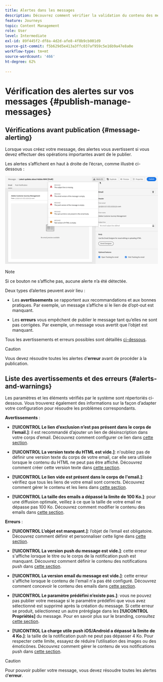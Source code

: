 ```yaml
---
title: Alertes dans les messages
description: Découvrez comment vérifier la validation du contenu des messages et résoudre les problèmes.
feature: Journeys
topic: Content Management
role: User
level: Intermediate
exl-id: 89f445f2-df8a-4d2d-afe8-4f8b9cb001d9
source-git-commit: f5b629d5e413a3ffc037af959c5e16b9a47e8a0e
workflow-type: tm+mt
source-wordcount: '466'
ht-degree: 62%

---
```


# Vérification des alertes sur vos messages {#publish-manage-messages}

## Vérifications avant publication {#message-alerting}

Lorsque vous créez votre message, des alertes vous avertissent si vous devez effectuer des opérations importantes avant de le publier.

Les alertes s’affichent en haut à droite de l’écran, comme illustré ci-dessous :

![](assets/message-alerts.png)

>[!NOTE]
>
>Si ce bouton ne s’affiche pas, aucune alerte n’a été détectée.

Deux types d’alertes peuvent avoir lieu :

* Les **avertissements** se rapportent aux recommandations et aux bonnes pratiques. Par exemple, un message s’affiche si le lien de d’opt-out est manquant.

* Les **erreurs** vous empêchent de publier le message tant qu’elles ne sont pas corrigées. Par exemple, un message vous avertit que l’objet est manquant.

Tous les avertissements et erreurs possibles sont détaillés [ci-dessous](#alerts-and-warnings).

>[!CAUTION]
>
> Vous devez résoudre toutes les alertes d’**erreur** avant de procéder à la publication.

## Liste des avertissements et des erreurs {#alerts-and-warnings}

Les paramètres et les éléments vérifiés par le système sont répertoriés ci-dessous. Vous trouverez également des informations sur la façon d’adapter votre configuration pour résoudre les problèmes correspondants.

**Avertissements** :

* **[!UICONTROL Le lien d’exclusion n’est pas présent dans le corps de l’email.]**: il est recommandé d’ajouter un lien de désinscription dans votre corps d’email. Découvrez comment configurer ce lien dans [cette section](consent.md).

* **[!UICONTROL La version texte du HTML est vide.]**: n&#39;oubliez pas de définir une version texte du corps de votre email, car elle sera utilisée lorsque le contenu du HTML ne peut pas être affiché. Découvrez comment créer cette version texte dans [cette section](create-email-content.md#generate-text-version).

* **[!UICONTROL Le lien vide est présent dans le corps de l&#39;email.]**: vérifiez que tous les liens de votre email sont corrects. Découvrez comment gérer le contenu et les liens dans [cette section](create-email-content.md).

* **[!UICONTROL La taille des emails a dépassé la limite de 100 Ko.]**: pour une diffusion optimale, veillez à ce que la taille de votre email ne dépasse pas 100 Ko. Découvrez comment modifier le contenu des emails dans [cette section](create-email-content.md).

**Erreurs** :

* **[!UICONTROL L’objet est manquant.]**: l’objet de l’email est obligatoire. Découvrez comment définir et personnaliser cette ligne dans [cette section](create-email.md).

   <!--HTML is empty when Amp HTML is present-->

* **[!UICONTROL La version push du message est vide.]**: cette erreur s&#39;affiche lorsque le titre ou le corps de la notification push est manquant. Découvrez comment définir le contenu des notifications push dans [cette section](create-push.md).

* **[!UICONTROL La version email du message est vide.]**: cette erreur s&#39;affiche lorsque le contenu de l&#39;email n&#39;a pas été configuré. Découvrez comment concevoir le contenu des emails dans [cette section](design-emails.md).

* **[!UICONTROL Le paramètre prédéfini n’existe pas.]**: vous ne pouvez pas publier votre message si le paramètre prédéfini que vous avez sélectionné est supprimé après la création du message. Si cette erreur se produit, sélectionnez un autre préréglage dans les **[!UICONTROL Propriétés]** du message. Pour en savoir plus sur le branding, consultez [cette section](../configuration/about-subdomain-delegation.md).

* **[!UICONTROL La charge utile push iOS/Android a dépassé la limite de 4 Ko.]**: la taille de la notification push ne peut pas dépasser 4 Ko. Pour respecter cette limite, essayez de réduire l’utilisation des images ou des émoticônes. Découvrez comment gérer le contenu de vos notifications push dans [cette section](create-push.md).

>[!CAUTION]
>
> Pour pouvoir publier votre message, vous devez résoudre toutes les alertes d’**erreur**.

<!--Other issues can stop publication such as:
* The push notification title is empty-->
